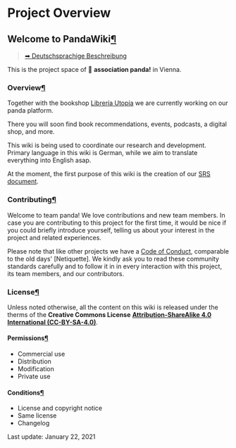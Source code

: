 # Project Overview

## Welcome to PandaWiki[¶](project-overview.md#welcome-to-pandawiki) <a id="welcome-to-pandawiki"></a>

> [➡ Deutschsprachige Beschreibung](https://pandainfo.github.io/community/wiki/Home/Startseite)

This is the project space of 🐾 **association panda!** in Vienna.

### Overview[¶](project-overview.md#overview) <a id="overview"></a>

Together with the bookshop [Librería Utopía](https://radicalbookstore.com/) we are currently working on our panda platform.

There you will soon find book recommendations, events, podcasts, a digital shop, and more.

This wiki is being used to coordinate our research and development. Primary language in this wiki is German, while we aim to translate everything into English asap.

At the moment, the first purpose of this wiki is the creation of our [SRS document](https://en.m.wikipedia.org/wiki/Software_requirements_specification).

### Contributing[¶](project-overview.md#contributing) <a id="contributing"></a>

Welcome to team panda! We love contributions and new team members. In case you are contributing to this project for the first time, it would be nice if you could briefly introduce yourself, telling us about your interest in the project and related experiences.

Please note that like other projects we have a [Code of Conduct](https://pandainfo.github.io/community/wiki/Home/Code-of-Conduct), comparable to the old days' \[Netiquette\]. We kindly ask you to read these community standards carefully and to follow it in in every interaction with this project, its team members, and our contributors.

### License[¶](project-overview.md#license) <a id="license"></a>

Unless noted otherwise, all the content on this wiki is released under the therms of the **Creative Commons License** [**Attribution-ShareAlike 4.0 International \(CC-BY-SA-4.0\)**](https://choosealicense.com/licenses/cc-by-sa-4.0/).

#### Permissions[¶](project-overview.md#permissions) <a id="permissions"></a>

* Commercial use
* Distribution
* Modification
* Private use

#### Conditions[¶](project-overview.md#conditions) <a id="conditions"></a>

* License and copyright notice
* Same license
* Changelog

 Last update: January 22, 2021

